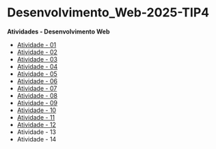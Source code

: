 # Desenvolvimento_Web-2025-TIP4

**Atividades - Desenvolvimento Web**

- [Atividade - 01](https://erik13639.github.io/Atividade-01/)
- [Atividade - 02](https://erik13639.github.io/Atividade-02/)
- [Atividade - 03](https://erik13639.github.io/Atividade-03/)
- [Atividade - 04](https://erik13639.github.io/Atividade-04/)
- [Atividade - 05](https://erik13639.github.io/Atividade-05/)
- [Atividade - 06](https://erik13639.github.io/Atividade-06/)
- [Atividade - 07](https://erik13639.github.io/Atividade-07/)
- [Atividade - 08](https://erik13639.github.io/Atividade-08/)
- [Atividade - 09](https://erik13639.github.io/Atividade-09/)
- [Atividade - 10](https://erik13639.github.io/Atividade-10/)
- [Atividade - 11](https://erik13639.github.io/Atividade-11/)
- [Atividade - 12](https://github.com/Erik13639/Atividade-12)
- Atividade - 13
- Atividade - 14
